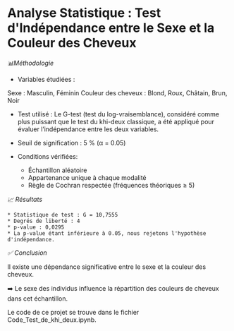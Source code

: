# Analyse Statistique : Test d'Indépendance entre le Sexe et la Couleur des Cheveux
*📊Méthodologie*
* Variables étudiées :

Sexe : Masculin, Féminin
Couleur des cheveux : Blond, Roux, Châtain, Brun, Noir
* Test utilisé :
Le G-test (test du log-vraisemblance), considéré comme plus puissant que le test du khi-deux classique, a été appliqué pour évaluer l’indépendance entre les deux variables.

* Seuil de signification : 5 % (α = 0.05)

* Conditions vérifiées:

   * Échantillon aléatoire
   * Appartenance unique à chaque modalité
   * Règle de Cochran respectée (fréquences théoriques ≥ 5)

*📈 Résultats*

    * Statistique de test : G = 10,7555
    * Degrés de liberté : 4
    * p-value : 0,0295
    * La p-value étant inférieure à 0.05, nous rejetons l'hypothèse d'indépendance.

*✅ Conclusion*

Il existe une dépendance significative entre le sexe et la couleur des cheveux.

➡️ Le sexe des individus influence la répartition des couleurs de cheveux dans cet échantillon.

Le code de ce projet se trouve dans le fichier Code_Test_de_khi_deux.ipynb.

